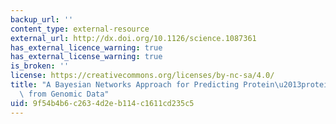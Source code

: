 ```yaml
---
backup_url: ''
content_type: external-resource
external_url: http://dx.doi.org/10.1126/science.1087361
has_external_licence_warning: true
has_external_license_warning: true
is_broken: ''
license: https://creativecommons.org/licenses/by-nc-sa/4.0/
title: "A Bayesian Networks Approach for Predicting Protein\u2013protein Interactions\
  \ from Genomic Data"
uid: 9f54b4b6-c263-4d2e-b114-c1611cd235c5
---
```

